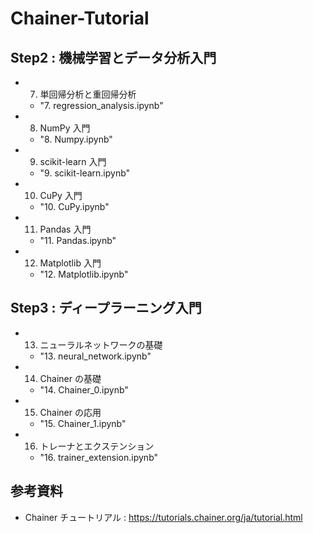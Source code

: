 # Chainer-Tutorial

## Step2 : 機械学習とデータ分析入門

- 7. 単回帰分析と重回帰分析
  - "7. regression_analysis.ipynb"
- 8. NumPy 入門
  - "8. Numpy.ipynb"
- 9. scikit-learn 入門
  - "9. scikit-learn.ipynb"
- 10. CuPy 入門
  - "10. CuPy.ipynb"
- 11. Pandas 入門
  - "11. Pandas.ipynb"
- 12. Matplotlib 入門
  - "12. Matplotlib.ipynb"

## Step3 : ディープラーニング入門

- 13. ニューラルネットワークの基礎
  - "13. neural_network.ipynb"
- 14. Chainer の基礎
  - "14. Chainer_0.ipynb"
- 15. Chainer の応用
  - "15. Chainer_1.ipynb"
- 16. トレーナとエクステンション
  - "16. trainer_extension.ipynb"

## 参考資料
- Chainer チュートリアル : https://tutorials.chainer.org/ja/tutorial.html
